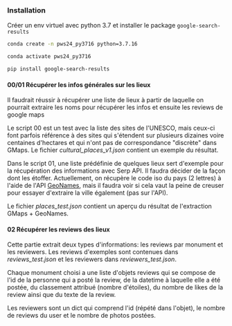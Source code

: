 ### Installation

Créer un env virtuel avec python 3.7 et installer le package `google-search-results`

```bash
conda create -n pws24_py3716 python=3.7.16

conda activate pws24_py3716

pip install google-search-results
```

#### 00/01 Récupérer les infos générales sur les lieux

Il faudrait réussir à récupérer une liste de lieux à partir de laquelle on pourrait extraire les noms pour récupérer les infos et ensuite les reviews de google maps

Le script 00 est un test avec la liste des sites de l'UNESCO, mais ceux-ci font parfois référence à des sites qui s'étendent sur plusieurs dizaines voire centaines d'hectares et qui n'ont pas de correspondance "discrète" dans GMaps. Le fichier _cultural_places_v1.json_ contient un exemple du résultat.

Dans le script 01, une liste prédéfinie de quelques lieux sert d'exemple pour la récupération des informations avec Serp API. Il faudra décider de la façon dont les étoffer. Actuellement, on récupère le code iso du pays (2 lettres) à l'aide de l'API [GeoNames](https://www.geonames.org/), mais il faudra voir si cela vaut la peine de creuser pour essayer d'extraire la ville également (pas sur l'API).

Le fichier _places_test.json_ contient un aperçu du résultat de l'extraction GMaps + GeoNames.

#### 02 Récupérer les reviews des lieux

Cette partie extrait deux types d'informations: les reviews par monument et les reviewers. Les reviews d'exemples sont contenues dans _reviews_test.json_ et les reviewers dans _reviewers_test.json_.

Chaque monument choisi a une liste d'objets reviews qui se compose de l'id de la personne qui a posté la review, de la datetime à laquelle elle a été postée, du classement attribué (nombre d'étoiles), du nombre de likes de la review ainsi que du texte de la review.

Les reviewers sont un dict qui comprend l'id (répété dans l'objet), le nombre de reviews du user et le nombre de photos postées.